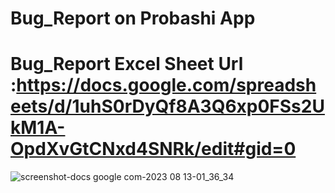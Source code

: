 # Bug_Report on Probashi App
# Bug_Report Excel Sheet Url :https://docs.google.com/spreadsheets/d/1uhS0rDyQf8A3Q6xp0FSs2UkM1A-OpdXvGtCNxd4SNRk/edit#gid=0
![screenshot-docs google com-2023 08 13-01_36_34](https://github.com/emon-al-hasan/Bug_Report/assets/58949189/999d5588-b020-4a70-8abe-9d9d2c49161a)

